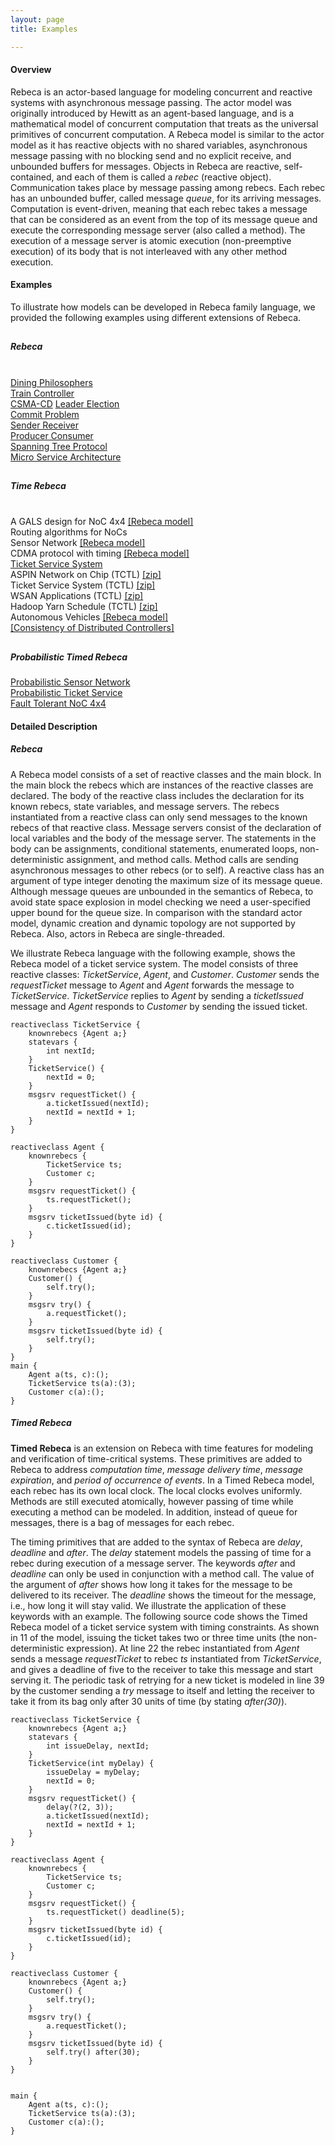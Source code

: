 ```yaml
---
layout: page
title: Examples

---
```

#### Overview
Rebeca is an actor-based language for modeling concurrent and reactive systems with asynchronous message passing. The actor model was originally introduced by Hewitt as an agent-based language, and is a mathematical model of concurrent computation that treats as the universal primitives of concurrent computation. A Rebeca model is similar to the actor model as it has reactive objects with no shared variables, asynchronous message passing with no blocking send and no explicit receive, and unbounded buffers for messages. Objects in Rebeca are reactive, self-contained, and each of them is called a _rebec_ (reactive object). Communication takes place by message passing among rebecs. Each rebec has an unbounded buffer, called message _queue_, for its arriving messages. Computation is event-driven, meaning that each rebec takes a message that can be considered as an event from the top of its message queue and execute the corresponding message server (also called a method). The execution of a message server is atomic execution (non-preemptive execution) of its body that is not interleaved with any other method execution.

#### Examples

To illustrate how models can be developed in Rebeca family language, we provided the following examples using different extensions of Rebeca.
<div class="row">
<div class="col s12 m4">
  <div class="icon-block">
    <h2 class="center light-blue-text"><i class="material-icons"></i></h2>
    <h5 class="center">Rebeca<br/><br/></h5>
    <p class="light">
	    <a href="{{ "/allprojects/CoreRebecaExamples/DiningPhilosophers" | relative_url }}">Dining Philosophers</a> <br/>
	    <a href="{{ "/allprojects/CoreRebecaExamples/TrainController" | relative_url }}">Train Controller</a><br/>
	    <a href="{{ "/allprojects/CoreRebecaExamples/CSMACD" | relative_url }}">CSMA-CD</a>
	    <a href="{{ "/allprojects/CoreRebecaExamples/LeaderElection" | relative_url }}">Leader Election</a><br/>
	    <a href="{{ "/allprojects/CoreRebecaExamples/CommitProblem" | relative_url }}">Commit Problem</a><br/>
	    <a href="{{ "/allprojects/CoreRebecaExamples/SenderReceiver" | relative_url }}">Sender Receiver</a><br/>
	    <a href="{{ "/allprojects/CoreRebecaExamples/ProducerConsumer" | relative_url }}">Producer Consumer</a><br/>
	    <a href="{{ "/allprojects/CoreRebecaExamples/SpanningTreeProtocol" | relative_url }}">Spanning Tree Protocol</a><br/>
        <a href="{{ "/allprojects/CoreRebecaExamples/MicroService" | relative_url }}">Micro Service Architecture</a><br/>
	</p>
  </div>
</div>
<div class="col s12 m4">
  <div class="icon-block">
    <h2 class="center light-blue-text"><i class="material-icons"></i></h2>
    <h5 class="center">Time Rebeca<br/><br/></h5>
    <p class="light">
	    A GALS design for NoC 4x4 <a href="{{ "/assets/projects/TARO/case-studies/ASPIN.rebeca" | relative_url }}">[Rebeca model]</a><br/>
	    Routing algorithms for NoCs <a href="{{ "/assets/projects/TARO/case-studies/Dyad-OE-XY.zip" | relative_url }}"></a><br/>
	    Sensor Network <a href="{{ "/assets/projects/TARO/case-studies/sensornetwork.rebeca" | relative_url }}">[Rebeca model]</a><br/>
	    CDMA protocol with timing <a href="{{ "/assets/projects/TARO/case-studies/tcsma.rebeca" | relative_url }}">[Rebeca model]</a><br/>
	    <a href="{{ "/allprojects/TAROExamples/TicketService" | relative_url }}">Ticket Service System</a><br/>
	    ASPIN Network on Chip (TCTL) <a href="{{ "/assets/projects/TARO/case-studies/noc-prop.zip" | relative_url }}">[zip]</a><br/>
	    Ticket Service System (TCTL) <a href="{{ "/assets/projects/TARO/case-studies/ticket-service-prop.zip" | relative_url }}">[zip]</a><br/>
	    WSAN Applications (TCTL) <a href="{{ "/assets/projects/TARO/case-studies/tinyos-prop.zip" | relative_url }}">[zip]</a><br/>
	    Hadoop Yarn Schedule (TCTL) <a href="{{ "/assets/projects/TARO/case-studies/yarn-prop.zip" | relative_url }}">[zip]</a><br/>
	    Autonomous Vehicles <a href="{{ "/assets/projects/TARO/case-studies/AutonomousVehicles.rebeca" | relative_url }}">[Rebeca model]</a><br/>
	    <a href="{{ "/allprojects/DistributedControllers" | relative_url }}">[Consistency of Distributed Controllers]</a><br/>
	</p>
  </div>
</div>
<div class="col s12 m4">
  <div class="icon-block">
    <h2 class="center light-blue-text"><i class="material-icons"></i></h2>
    <h5 class="center">Probabilistic Timed Rebeca</h5>
    <p class="light">
	    <a href="{{ "/allprojects/PTRebecaExamples/ProbabilisticSensorNetwork" | relative_url }}">Probabilistic Sensor Network</a><br/>
	    <a href="{{ "/allprojects/PTRebecaExamples/ProbabilisticTicketService" | relative_url }}">Probabilistic Ticket Service</a><br/>
	    <a href="{{ "/allprojects/PTRebecaExamples/FaultTolerantNoC4x4" | relative_url }}">Fault Tolerant NoC 4x4</a><br/>
	</p>
  </div>
</div>
</div> 


#### Detailed Description
##### Rebeca
A Rebeca model consists of a set of reactive classes and the main block. In the main block the rebecs which are instances of the reactive classes are declared.  The body of the reactive class includes the declaration for its known rebecs, state variables, and message servers. The rebecs instantiated from a reactive class can only send messages to the known rebecs of that reactive class. Message servers consist of the declaration of local variables and the body of the message server. The statements in the body can be assignments, conditional statements, enumerated loops, non-deterministic assignment, and method calls. Method calls are sending asynchronous messages to other rebecs (or to self). A reactive class has an argument of type integer denoting the maximum size of its message queue. Although message queues are unbounded in the semantics of Rebeca, to avoid state space explosion in model checking we need a user-specified upper bound for the queue size. In comparison with the standard actor model, dynamic creation and dynamic topology are not supported by Rebeca. Also, actors in Rebeca are single-threaded.

We illustrate Rebeca language with the following example, shows the Rebeca model of a ticket service system. The model consists of three reactive classes: _TicketService_, _Agent_, and _Customer_. _Customer_ sends the _requestTicket_ message to _Agent_ and _Agent_ forwards the message to _TicketService_. _TicketService_ replies to _Agent_ by sending a _ticketIssued_ message and _Agent_ responds to _Customer_ by sending the issued ticket.

```
reactiveclass TicketService {
    knownrebecs {Agent a;}
    statevars {
        int nextId;
    }
    TicketService() {
        nextId = 0;
    }
    msgsrv requestTicket() {
        a.ticketIssued(nextId);
        nextId = nextId + 1;
    }
}

reactiveclass Agent {
    knownrebecs {
        TicketService ts;
        Customer c;
    }
    msgsrv requestTicket() {
        ts.requestTicket();
    }
    msgsrv ticketIssued(byte id) {
        c.ticketIssued(id);
    }
}

reactiveclass Customer {
    knownrebecs {Agent a;}
    Customer() {
        self.try();
    }
    msgsrv try() {
        a.requestTicket();
    }
    msgsrv ticketIssued(byte id) {
        self.try();
    }
}
main {
    Agent a(ts, c):();
    TicketService ts(a):(3);
    Customer c(a):();
}
```

##### Timed Rebeca
**Timed Rebeca** is an extension on Rebeca with time features for modeling and verification of time-critical systems. These primitives are added to Rebeca to address _computation time_, _message delivery time_, _message expiration_, and _period of occurrence of events_. In a Timed Rebeca model, each rebec has its own local clock. The local clocks evolves uniformly. Methods are still executed atomically, however passing of time while executing a method can be modeled. In addition, instead of queue for messages, there is a bag of messages for each rebec.

The timing primitives that are added to the syntax of Rebeca are _delay_, _deadline_ and _after_. The _delay_ statement models the passing of time for a rebec during execution of a message server. The keywords _after_ and _deadline_ can only be used in conjunction with a method call. The value of the argument of _after_ shows how long it takes for the message to be delivered to its receiver. The _deadline_ shows the timeout for the message, i.e., how long it will stay valid. We illustrate the application of these keywords with an example. The following source code shows the Timed Rebeca model of a ticket service system with timing constraints. As shown in 11 of the model, issuing the ticket takes two or three time units (the non-deterministic expression). At line 22 the rebec instantiated from _Agent_ sends a message _requestTicket_ to rebec _ts_ instantiated from  _TicketService_, and gives a deadline of five to the receiver to take this message and start serving it. The periodic task of retrying for a new ticket is modeled in line 39 by the customer sending a _try_ message to itself and letting the receiver to take it from its bag only after 30 units of time (by stating _after(30)_).

```
reactiveclass TicketService {
    knownrebecs {Agent a;}
    statevars {
        int issueDelay, nextId;
    }
    TicketService(int myDelay) {
        issueDelay = myDelay;
        nextId = 0;
    }
    msgsrv requestTicket() {
        delay(?(2, 3));
        a.ticketIssued(nextId); 
        nextId = nextId + 1;
    }
}

reactiveclass Agent {
    knownrebecs {
        TicketService ts;
        Customer c;
    }
    msgsrv requestTicket() {
        ts.requestTicket() deadline(5);
    }
    msgsrv ticketIssued(byte id) {
        c.ticketIssued(id);
    }
}

reactiveclass Customer {
    knownrebecs {Agent a;}
    Customer() {
        self.try();
    }
    msgsrv try() {
        a.requestTicket();
    }
    msgsrv ticketIssued(byte id) {
        self.try() after(30);
    }
}


main {
    Agent a(ts, c):();
    TicketService ts(a):(3);
    Customer c(a):();
}
```
